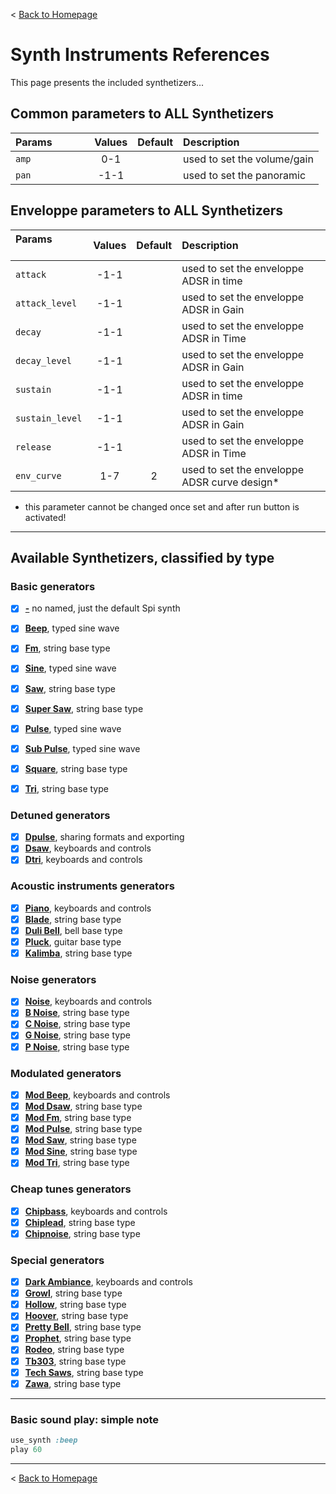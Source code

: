 < [Back to Homepage](../../..)

# Synth Instruments References

This page presents the included synthetizers...

## Common parameters to ALL Synthetizers

| **Params** &nbsp; &nbsp; &nbsp; &nbsp; &nbsp; &nbsp;| Values | Default | Description |
| :------------------- | :---: | :---: | :--- |
| `amp` | 0-1 | | used to set the volume/gain |
| `pan` | -1-1 | | used to set the panoramic |

## Enveloppe parameters to ALL Synthetizers

| **Params** &nbsp; &nbsp; &nbsp; &nbsp; &nbsp; &nbsp;| Values | Default | Description |
| :------------------- | :---: | :---: | :--- |
| `attack` | -1-1 | | used to set the enveloppe ADSR in time |
| `attack_level` | -1-1 | | used to set the enveloppe ADSR in Gain |
| `decay` | -1-1 | | used to set the enveloppe ADSR in Time |
| `decay_level` | -1-1 | | used to set the enveloppe ADSR in Gain |
| `sustain` | -1-1 | | used to set the enveloppe ADSR in time |
| `sustain_level` | -1-1 | | used to set the enveloppe ADSR in Gain |
| `release` | -1-1 | | used to set the enveloppe ADSR in Time |
| `env_curve` | 1-7 | 2 | used to set the enveloppe ADSR curve design* |

* this parameter cannot be changed once set and after run button is activated!

---

## Available Synthetizers, classified by type

### Basic generators
- [x] [**-**](Documentation/synth_blade.md)  no named, just the default Spi synth
- [x] [**Beep**](Documentation/synth_beep.md), typed sine wave
- [x] [**Fm**](Documentation/synth_blade.md), string base type
- [x] [**Sine**](Documentation/synth_beep.md), typed sine wave
- [x] [**Saw**](Documentation/synth_blade.md), string base type
- [x] [**Super Saw**](Documentation/synth_blade.md), string base type
- [x] [**Pulse**](Documentation/synth_beep.md), typed sine wave
- [x] [**Sub Pulse**](Documentation/synth_beep.md), typed sine wave
- [x] [**Square**](Documentation/synth_blade.md), string base type
- [x] [**Tri**](Documentation/synth_blade.md), string base type


### Detuned generators
- [x] [**Dpulse**](Documentation/synth_beep.md), sharing formats and exporting
- [x] [**Dsaw**](Documentation/synth_blade.md), keyboards and controls
- [x] [**Dtri**](Documentation/synth_blade.md), keyboards and controls

### Acoustic instruments generators
- [x] [**Piano**](Documentation/synth_blade.md), keyboards and controls
- [x] [**Blade**](Documentation/synth_blade.md), string base type
- [x] [**Duli Bell**](Documentation/synth_blade.md), bell base type
- [x] [**Pluck**](Documentation/synth_blade.md), guitar base type
- [x] [**Kalimba**](Documentation/synth_blade.md), string base type

### Noise generators
- [x] [**Noise**](Documentation/synth_blade.md), keyboards and controls
- [x] [**B Noise**](Documentation/synth_blade.md), string base type
- [x] [**C Noise**](Documentation/synth_blade.md), string base type
- [x] [**G Noise**](Documentation/synth_blade.md), string base type
- [x] [**P Noise**](Documentation/synth_blade.md), string base type

### Modulated generators
- [x] [**Mod Beep**](Documentation/synth_blade.md), keyboards and controls
- [x] [**Mod Dsaw**](Documentation/synth_blade.md), string base type
- [x] [**Mod Fm**](Documentation/synth_blade.md), string base type
- [x] [**Mod Pulse**](Documentation/synth_blade.md), string base type
- [x] [**Mod Saw**](Documentation/synth_blade.md), string base type
- [x] [**Mod Sine**](Documentation/synth_blade.md), string base type
- [x] [**Mod Tri**](Documentation/synth_blade.md), string base type

### Cheap tunes generators
- [x] [**Chipbass**](Documentation/synth_blade.md), keyboards and controls
- [x] [**Chiplead**](Documentation/synth_blade.md), string base type
- [x] [**Chipnoise**](Documentation/synth_blade.md), string base type

### Special generators
- [x] [**Dark Ambiance**](Documentation/synth_blade.md), keyboards and controls
- [x] [**Growl**](Documentation/synth_blade.md), string base type
- [x] [**Hollow**](Documentation/synth_blade.md), string base type
- [x] [**Hoover**](Documentation/synth_blade.md), string base type
- [x] [**Pretty Bell**](Documentation/synth_blade.md), string base type
- [x] [**Prophet**](Documentation/synth_blade.md), string base type
- [x] [**Rodeo**](Documentation/synth_blade.md), string base type
- [x] [**Tb303**](Documentation/synth_blade.md), string base type
- [x] [**Tech Saws**](Documentation/synth_blade.md), string base type
- [x] [**Zawa**](Documentation/synth_blade.md), string base type

---

### Basic sound play: simple note
```ruby
use_synth :beep
play 60
```


---

< [Back to Homepage](../../..)
